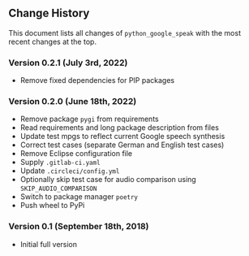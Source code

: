 ## Change History 

This document lists all changes of `python_google_speak` with the most recent changes at the top.

### Version 0.2.1 (July 3rd, 2022)

* Remove fixed dependencies for PIP packages

### Version 0.2.0 (June 18th, 2022)

* Remove package `pygi` from requirements
* Read requirements and long package description from files 
* Update test mpgs to reflect current Google speech synthesis
* Correct test cases (separate German and English test cases)
* Remove Eclipse configuration file
* Supply `.gitlab-ci.yaml`
* Update `.circleci/config.yml`
* Optionally skip test case for audio comparison using `SKIP_AUDIO_COMPARISON` 
* Switch to package manager `poetry`
* Push wheel to PyPi

### Version 0.1 (September 18th, 2018)

*   Initial full version
